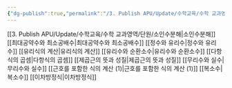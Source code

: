 ```yaml
---
{"dg-publish":true,"permalink":"/3. Publish APU/Update/수학교육/수학 교과영역/수학영역/수체계/","noteIcon":"","created":"","updated":""}
---
```


[[3. Publish APU/Update/수학교육/수학 교과영역/단원/소인수분해\|소인수분해]]
[[최대공약수와 최소공배수\|최대공약수와 최소공배수]] 
[[정수와 유리수\|정수와 유리수]] 
[[유리식의 계산\|유리식의 계산]] 
[[유리수와 순환소수\|유리수와 순환소수]] 
[[다항식의 곱셈\|다항식의 곱셈]] 
[[제곱근의 뜻과 성질\|제곱근의 뜻과 성질]] 
[[무리수와 실수\|무리수와 실수]] 
[[근호를 포함한 식의 계산 (1)\|근호를 포함한 식의 계산 (1)]] 
[[복소수\|복소수]] 
[[이차방정식\|이차방정식]]

 
